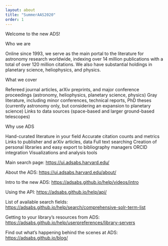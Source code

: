 ```yaml
---
layout: about
title: "SummerAAS2020"
order: 1
---
```


Welcome to the new ADS!  

Who we are 

Online since 1993, we serve as the main portal to the literature for astronomy research worldwide, indexing over 14 million publications with a total of over 120 million citations. We also have substantial holdings in planetary science, heliophysics, and physics.

What we cover 

Refereed journal articles, arXiv preprints, and major conference proceedings (astronomy, heliophysics, planetary science, physics)
Gray literature, including minor conferences, technical reports, PhD theses (currently astronomy only, but considering an expansion to planetary science)
Links to data sources (space-based and larger ground-based telescopes)

Why use ADS

Hand-curated literature in your field
Accurate citation counts and metrics
Links to publisher and arXiv articles, data 
Full text searching
Creation of personal libraries and easy 
export to bibliography managers
ORCID integration
Visualizations and analysis tools



Main search page:  https://ui.adsabs.harvard.edu/

About the ADS:  https://ui.adsabs.harvard.edu/about/

Intro to the new ADS:  https://adsabs.github.io/help/videos/intro

Using the API:  https://adsabs.github.io/help/api/

List of available search fields:  https://adsabs.github.io/help/search/comprehensive-solr-term-list

Getting to your library’s resources from ADS:  https://adsabs.github.io/help/userpreferences/library-servers

Find out what’s happening behind the scenes at ADS:  https://adsabs.github.io/blog/
